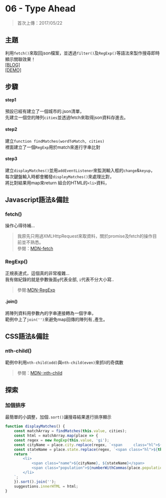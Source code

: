 # **06 - Type Ahead**
>首次上傳：2017/05/22  

## **主題**
利用`fetch()`來取回json檔案，並透過`filter()`及`RegExp()`等語法來製作搜尋即時顯示關聯效果！  
[[BLOG]](https://guahsu.io/2017/05/JavaScript30-06-Type-Ahead/)  
[[DEMO]](https://guahsu.io/JavaScript30/06_Type-Ahead/index-GuaHsu.html) 
 
## **步驟**
#### step1
預設已經有建立了一個城市的.json清單，  
先建立一個空的陣列`cities`並透過fetch來取得json資料存進去。

#### step2
建立`function findMatches(wordToMatch, cities)`  
裡面建立了一個`RegExp`用於match來進行字串比對

#### step3
建立`displayMatches()`並用`addEventListener`來監測輸入框的`change`&`keyup`，  
每次鍵盤輸入時都會觸發`displeyMatches()`來處理比對，  
將比對結果用map來return 組合的HTML的`<li>`資料，  

## **Javascript語法&備註**
### **fetch()**
操作心得待補...
>我原先只用過XMLHttpRequest來取資料，關於promise及fetch的操作目前並不熟悉。  
>參閱：[MDN-fetch](https://developer.mozilla.org/en-US/docs/Web/API/Fetch_API)

### **RegExp()**
正規表達式，這個真的非常複雜...  
我有做紀錄的就是參數後面`g`代表全部, `i`代表不分大小寫..
>參閱:[MDN-RegExp](https://developer.mozilla.org/en-US/docs/Web/JavaScript/Reference/Global_Objects/RegExp)

#### **.join()**
將陣列資料用參數內的字串連接轉為一個字串，  
範例中上了`join('')`來避免map回傳的陣列有`,`產生。

## **CSS語法&備註**
### **nth-child()**
範例中利用`nth-child(odd)`與`nth-child(even)`來抓li的奇偶數
>參閱：[MDN-:nth-child](https://developer.mozilla.org/en-US/docs/Web/CSS/:nth-child)

## **探索**
### 加個排序
最簡單的小調整，加個`.sort()`讓搜尋結果進行排序顯示
````javascript
function displayMatches() {
    const matchArray = findMatches(this.value, cities);
    const html = matchArray.map(place => {
    const regex = new RegExp(this.value, 'gi');
    const cityName = place.city.replace(regex, `<span     class="hl">${this.value}</span>`);
    const stateName = place.state.replace(regex, `<span class="hl">${this.value}</span>`);
    return `
        <li>
            <span class="name">${cityName}, ${stateName}</span>
            <span class="population">${numberWithCommas(place.population)}</span>
        </li>
    `;
    }).sort().join('');
    suggestions.innerHTML = html;
}
````

